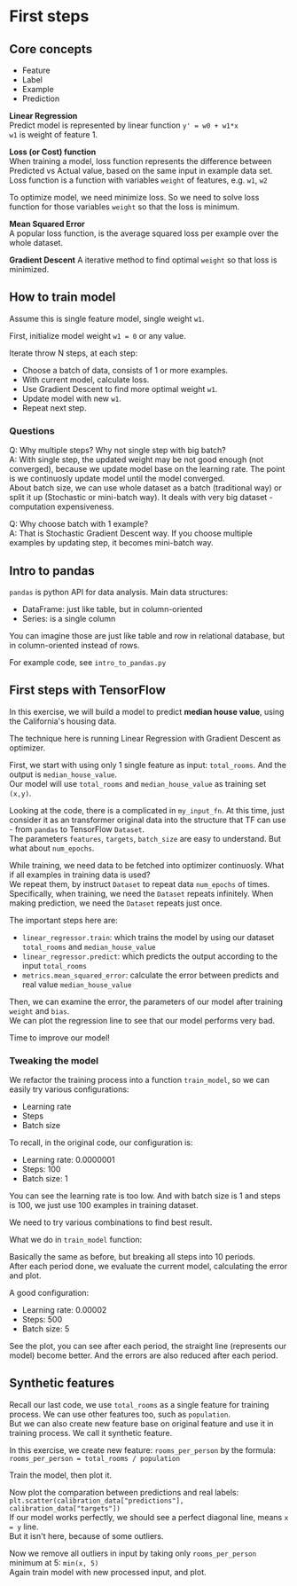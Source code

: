 # First steps

## Core concepts

- Feature
- Label
- Example
- Prediction

**Linear Regression**  
Predict model is represented by linear function `y' = w0 + w1*x`  
`w1` is weight of feature 1.  

**Loss (or Cost) function**  
When training a model, loss function represents the difference between Predicted
vs Actual value, based on the same input in example data set.  
Loss function is a function with variables `weight` of features, e.g. `w1`, `w2`  

To optimize model, we need minimize loss. So we need to solve loss function for those variables `weight` so that the loss is minimum.  

**Mean Squared Error**  
A popular loss function, is the average squared loss per example over the whole dataset.

**Gradient Descent**
A iterative method to find optimal `weight` so that loss is minimized.  

## How to train model

Assume this is single feature model, single weight `w1`.

First, initialize model weight `w1 = 0` or any value.

Iterate throw N steps, at each step:

- Choose a batch of data, consists of 1 or more examples.  
- With current model, calculate loss.  
- Use Gradient Descent to find more optimal weight `w1`.  
- Update model with new `w1`.  
- Repeat next step.  

### Questions

Q: Why multiple steps? Why not single step with big batch?  
A: With single step, the updated weight may be not good enough (not converged), because we update model base on the learning rate. The point is we continuosly update model until the model converged.  
About batch size, we can use whole dataset as a batch (traditional way) or split it up (Stochastic or mini-batch way). It deals with very big dataset - computation expensiveness.

Q: Why choose batch with 1 example?  
A: That is Stochastic Gradient Descent way. If you choose multiple examples by updating step, it becomes mini-batch way.

## Intro to pandas

`pandas` is python API for data analysis. Main data structures:

- DataFrame: just like table, but in column-oriented  
- Series: is a single column  

You can imagine those are just like table and row in relational database, but in column-oriented instead of rows.

For example code, see `intro_to_pandas.py`

## First steps with TensorFlow

In this exercise, we will build a model to predict **median house value**, using the California's housing data.

The technique here is running Linear Regression with Gradient Descent as optimizer.

First, we start with using only 1 single feature as input: `total_rooms`. And the output is `median_house_value`.  
Our model will use `total_rooms` and `median_house_value` as training set `(x,y)`.

Looking at the code, there is a complicated in `my_input_fn`. At this time, just consider it as an transformer original data into the structure that TF can use - from `pandas` to TensorFlow `Dataset`.  
The parameters `features`, `targets`, `batch_size` are easy to understand. But what about `num_epochs`.

While training, we need data to be fetched into optimizer continuosly. What if all examples in training data is used?  
We repeat them, by instruct `Dataset` to repeat data `num_epochs` of times.  
Specifically, when training, we need the `Dataset` repeats infinitely.
When making prediction, we need the `Dataset` repeats just once.

The important steps here are:

- `linear_regressor.train`: which trains the model by using our dataset `total_rooms` and `median_house_value`  
- `linear_regressor.predict`: which predicts the output according to the input `total_rooms`  
- `metrics.mean_squared_error`: calculate the error between predicts and real value `median_house_value`  

Then, we can examine the error, the parameters of our model after training `weight` and `bias`.  
We can plot the regression line to see that our model performs very bad.

Time to improve our model!

### Tweaking the model

We refactor the training process into a function `train_model`, so we can easily try various configurations:

- Learning rate  
- Steps  
- Batch size  

To recall, in the original code, our configuration is:  

- Learning rate: 0.0000001  
- Steps: 100  
- Batch size: 1  

You can see the learning rate is too low. And with batch size is 1 and steps is 100, we just use 100 examples in training dataset.

We need to try various combinations to find best result.

What we do in `train_model` function:

Basically the same as before, but breaking all steps into 10 periods.  
After each period done, we evaluate the current model, calculating the error and plot.

A good configuration:

- Learning rate: 0.00002  
- Steps: 500  
- Batch size: 5  

See the plot, you can see after each period, the straight line (represents our model) become better. And the errors are also reduced after each period.

## Synthetic features

Recall our last code, we use `total_rooms` as a single feature for training process. We can use other features too, such as `population`.  
But we can also create new feature base on original feature and use it in training process. We call it synthetic feature.

In this exercise, we create new feature: `rooms_per_person` by the formula: `rooms_per_person = total_rooms / population`

Train the model, then plot it.  

Now plot the comparation between predictions and real labels:  
`plt.scatter(calibration_data["predictions"], calibration_data["targets"])`  
If our model works perfectly, we should see a perfect diagonal line, means `x = y` line.  
But it isn't here, because of some outliers.

Now we remove all outliers in input by taking only `rooms_per_person` minimum at 5: `min(x, 5)`  
Again train model with new processed input, and plot.